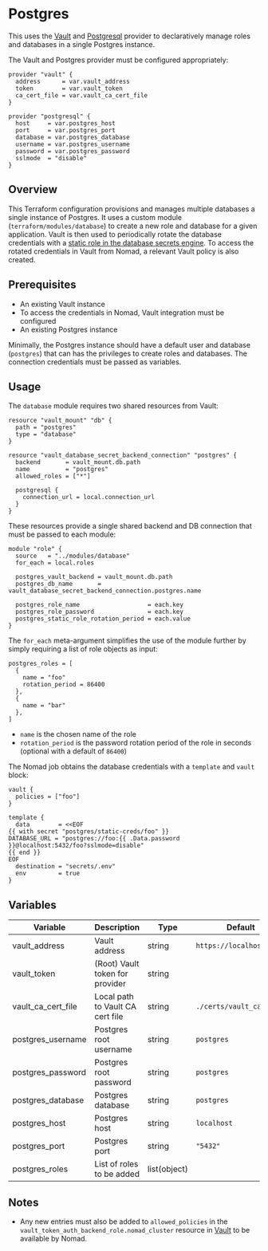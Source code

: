 # Postgres

This uses the
[Vault](https://registry.terraform.io/providers/hashicorp/vault/latest/docs) and
[Postgresql](https://registry.terraform.io/providers/cyrilgdn/postgresql/latest/docs)
provider to declaratively manage roles and databases in a single Postgres
instance.

The Vault and Postgres provider must be configured appropriately:

```hcl
provider "vault" {
  address      = var.vault_address
  token        = var.vault_token
  ca_cert_file = var.vault_ca_cert_file
}

provider "postgresql" {
  host     = var.postgres_host
  port     = var.postgres_port
  database = var.postgres_database
  username = var.postgres_username
  password = var.postgres_password
  sslmode  = "disable"
}
```

## Overview

This Terraform configuration provisions and manages multiple databases a single
instance of Postgres. It uses a custom module (`terraform/modules/database`) to
create a new role and database for a given application. Vault is then used to
periodically rotate the database credentials with a [static role in the database
secrets
engine](https://developer.hashicorp.com/vault/docs/secrets/databases#static-roles).
To access the rotated credentials in Vault from Nomad, a relevant Vault policy
is also created.

## Prerequisites

- An existing Vault instance
- To access the credentials in Nomad, Vault integration must be configured
- An existing Postgres instance

Minimally, the Postgres instance should have a default user and database
(`postgres`) that can has the privileges to create roles and databases. The
connection credentials must be passed as variables.

## Usage

The `database` module requires two shared resources from Vault:

```hcl
resource "vault_mount" "db" {
  path = "postgres"
  type = "database"
}

resource "vault_database_secret_backend_connection" "postgres" {
  backend       = vault_mount.db.path
  name          = "postgres"
  allowed_roles = ["*"]

  postgresql {
    connection_url = local.connection_url
  }
}
```

These resources provide a single shared backend and DB connection that must be passed
to each module:

```hcl
module "role" {
  source   = "../modules/database"
  for_each = local.roles

  postgres_vault_backend = vault_mount.db.path
  postgres_db_name       = vault_database_secret_backend_connection.postgres.name

  postgres_role_name                   = each.key
  postgres_role_password               = each.key
  postgres_static_role_rotation_period = each.value
}
```

The `for_each` meta-argument simplifies the use of the module further by simply
requiring a list of role objects as input:

```hcl
postgres_roles = [
  {
    name = "foo"
    rotation_period = 86400
  },
  {
    name = "bar"
  },
]
```

- `name` is the chosen name of the role
- `rotation_period` is the password rotation period of the role in seconds
  (optional with a default of `86400`)

The Nomad job obtains the database credentials with a `template` and `vault` block:

```hcl
vault {
  policies = ["foo"]
}

template {
  data        = <<EOF
{{ with secret "postgres/static-creds/foo" }}
DATABASE_URL = "postgres://foo:{{ .Data.password }}@localhost:5432/foo?sslmode=disable"
{{ end }}
EOF
  destination = "secrets/.env"
  env         = true
}
```

## Variables

| Variable             | Description                          | Type   | Default    |
| -------------------- | ------------------------------------ | ------ | ---------- |
| vault_address        | Vault address | string | `https://localhost:8200`          |
| vault_token        | (Root) Vault token for provider  | string |                  |
| vault_ca_cert_file | Local path to Vault CA cert file | string | `./certs/vault_ca.crt` |
| postgres_username | Postgres root username | string | `postgres` |
| postgres_password | Postgres root password | string | `postgres` |
| postgres_database | Postgres database | string | `postgres` |
| postgres_host | Postgres host | string | `localhost`
| postgres_port | Postgres port | string | `"5432"` |
| postgres_roles | List of roles to be added | list(object) | |

## Notes

- Any new entries must also be added to `allowed_policies` in the
  `vault_token_auth_backend_role.nomad_cluster` resource in [Vault](./vault.md)
  to be available by Nomad.

